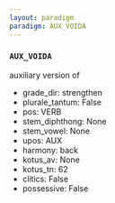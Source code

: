 ```yaml
---
layout: paradigm
paradigm: AUX_VOIDA
---
```

### ` AUX_VOIDA `

auxiliary version of 
* grade_dir: strengthen
* plurale_tantum: False
* pos: VERB
* stem_diphthong: None
* stem_vowel: None
* upos: AUX
* harmony: back
* kotus_av: None
* kotus_tn: 62
* clitics: False
* possessive: False
